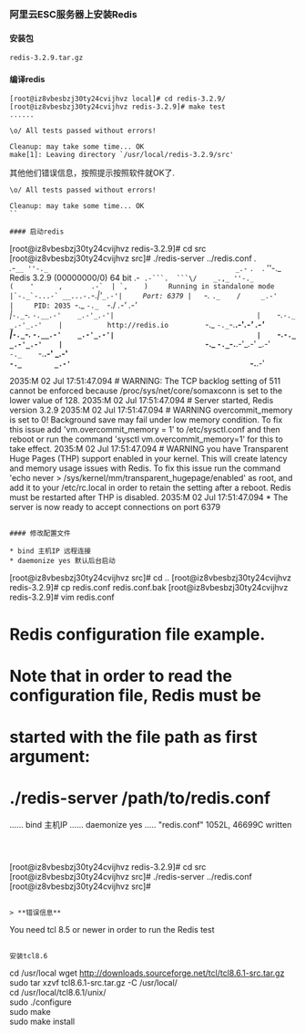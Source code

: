 ### 阿里云ESC服务器上安装Redis

#### 安装包

```
redis-3.2.9.tar.gz
```

#### 编译redis

```
[root@iz8vbesbzj30ty24cvijhvz local]# cd redis-3.2.9/
[root@iz8vbesbzj30ty24cvijhvz redis-3.2.9]# make test
......

\o/ All tests passed without errors!

Cleanup: may take some time... OK
make[1]: Leaving directory `/usr/local/redis-3.2.9/src'
```

其他他们错误信息，按照提示按照软件就OK了.

```
\o/ All tests passed without errors!

Cleanup: may take some time... OK
``

#### 启动redis

```
[root@iz8vbesbzj30ty24cvijhvz redis-3.2.9]# cd src
[root@iz8vbesbzj30ty24cvijhvz src]# ./redis-server ../redis.conf 
                _._                                                  
           _.-``__ ''-._                                             
      _.-``    `.  `_.  ''-._           Redis 3.2.9 (00000000/0) 64 bit
  .-`` .-```.  ```\/    _.,_ ''-._                                   
 (    '      ,       .-`  | `,    )     Running in standalone mode
 |`-._`-...-` __...-.``-._|'` _.-'|     Port: 6379
 |    `-._   `._    /     _.-'    |     PID: 2035
  `-._    `-._  `-./  _.-'    _.-'                                   
 |`-._`-._    `-.__.-'    _.-'_.-'|                                  
 |    `-._`-._        _.-'_.-'    |           http://redis.io        
  `-._    `-._`-.__.-'_.-'    _.-'                                   
 |`-._`-._    `-.__.-'    _.-'_.-'|                                  
 |    `-._`-._        _.-'_.-'    |                                  
  `-._    `-._`-.__.-'_.-'    _.-'                                   
      `-._    `-.__.-'    _.-'                                       
          `-._        _.-'                                           
              `-.__.-'                                               

2035:M 02 Jul 17:51:47.094 # WARNING: The TCP backlog setting of 511 cannot be enforced because /proc/sys/net/core/somaxconn is set to the lower value of 128.
2035:M 02 Jul 17:51:47.094 # Server started, Redis version 3.2.9
2035:M 02 Jul 17:51:47.094 # WARNING overcommit_memory is set to 0! Background save may fail under low memory condition. To fix this issue add 'vm.overcommit_memory = 1' to /etc/sysctl.conf and then reboot or run the command 'sysctl vm.overcommit_memory=1' for this to take effect.
2035:M 02 Jul 17:51:47.094 # WARNING you have Transparent Huge Pages (THP) support enabled in your kernel. This will create latency and memory usage issues with Redis. To fix this issue run the command 'echo never > /sys/kernel/mm/transparent_hugepage/enabled' as root, and add it to your /etc/rc.local in order to retain the setting after a reboot. Redis must be restarted after THP is disabled.
2035:M 02 Jul 17:51:47.094 * The server is now ready to accept connections on port 6379
```

#### 修改配置文件

* bind 主机IP 远程连接
* daemonize yes 默认后台启动

```
[root@iz8vbesbzj30ty24cvijhvz src]# cd ..
[root@iz8vbesbzj30ty24cvijhvz redis-3.2.9]# cp redis.conf redis.conf.bak
[root@iz8vbesbzj30ty24cvijhvz redis-3.2.9]# vim redis.conf
# Redis configuration file example.
#
# Note that in order to read the configuration file, Redis must be
# started with the file path as first argument:
#
# ./redis-server /path/to/redis.conf
......
bind 主机IP
......
daemonize yes
.....
"redis.conf" 1052L, 46699C written    
```



```
[root@iz8vbesbzj30ty24cvijhvz redis-3.2.9]# cd src
[root@iz8vbesbzj30ty24cvijhvz src]# ./redis-server ../redis.conf
[root@iz8vbesbzj30ty24cvijhvz src]# 
```

> **错误信息**

```
You need tcl 8.5 or newer in order to run the Redis test
```

安装tcl8.6

```
cd /usr/local
wget http://downloads.sourceforge.net/tcl/tcl8.6.1-src.tar.gz  
sudo tar xzvf tcl8.6.1-src.tar.gz  -C /usr/local/  
cd  /usr/local/tcl8.6.1/unix/  
sudo ./configure  
sudo make  
sudo make install   
```
